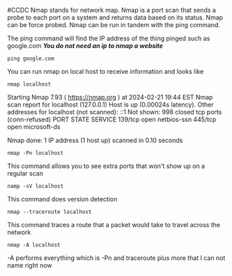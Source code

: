 #CCDC 
Nmap stands for network map. Nmap is a port scan that sends a probe to each port on a system and returns data based on its status. Nmap can be force probed. Nmap can be run in tandem with the ping command.

The ping command will find the IP address of the thing pinged such as google.com
***You do not need an ip to nmap a website***

```
ping google.com
```

You can run nmap on local host to receive information and looks like 
```
nmap localhost
```
Starting Nmap 7.93 ( https://nmap.org ) at 2024-02-21 19:44 EST
Nmap scan report for localhost (127.0.0.1)
Host is up (0.00024s latency).
Other addresses for localhost (not scanned): ::1
Not shown: 998 closed tcp ports (conn-refused)
PORT    STATE SERVICE
139/tcp open  netbios-ssn
445/tcp open  microsoft-ds

Nmap done: 1 IP address (1 host up) scanned in 0.10 seconds


```
nmap -Pn localhost
```
This command allows you to see extra ports that won't show up on a regular scan


```
namp -sV localhost
```
This command does version detection 

```
nmap --traceroute localhost
```
This command traces a route that a packet would take to travel across the network

```
nmap -A localhost
```
-A performs everything which is -Pn and traceroute plus more that I can not name right now

